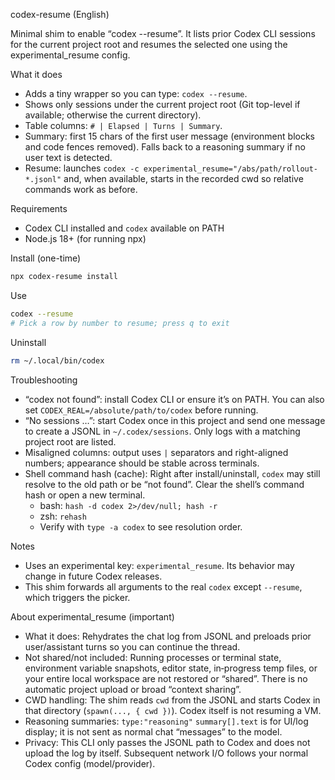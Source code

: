 codex-resume (English)

Minimal shim to enable “codex --resume”. It lists prior Codex CLI sessions for the current project root and resumes the selected one using the experimental_resume config.

What it does

- Adds a tiny wrapper so you can type: `codex --resume`.
- Shows only sessions under the current project root (Git top-level if available; otherwise the current directory).
- Table columns: `# | Elapsed | Turns | Summary`.
- Summary: first 15 chars of the first user message (environment blocks and code fences removed). Falls back to a reasoning summary if no user text is detected.
- Resume: launches `codex -c experimental_resume="/abs/path/rollout-*.jsonl"` and, when available, starts in the recorded cwd so relative commands work as before.

Requirements

- Codex CLI installed and `codex` available on PATH
- Node.js 18+ (for running npx)

Install (one-time)

```bash
npx codex-resume install
```

Use

```bash
codex --resume
# Pick a row by number to resume; press q to exit
```

Uninstall

```bash
rm ~/.local/bin/codex
```

Troubleshooting

- “codex not found”: install Codex CLI or ensure it’s on PATH. You can also set `CODEX_REAL=/absolute/path/to/codex` before running.
- “No sessions …”: start Codex once in this project and send one message to create a JSONL in `~/.codex/sessions`. Only logs with a matching project root are listed.
- Misaligned columns: output uses `|` separators and right-aligned numbers; appearance should be stable across terminals.
- Shell command hash (cache): Right after install/uninstall, `codex` may still resolve to the old path or be “not found”. Clear the shell’s command hash or open a new terminal.
  - bash: `hash -d codex 2>/dev/null; hash -r`
  - zsh: `rehash`
  - Verify with `type -a codex` to see resolution order.

Notes

- Uses an experimental key: `experimental_resume`. Its behavior may change in future Codex releases.
- This shim forwards all arguments to the real `codex` except `--resume`, which triggers the picker.

About experimental_resume (important)

- What it does: Rehydrates the chat log from JSONL and preloads prior user/assistant turns so you can continue the thread.
- Not shared/not included: Running processes or terminal state, environment variable snapshots, editor state, in‑progress temp files, or your entire local workspace are not restored or “shared”. There is no automatic project upload or broad “context sharing”.
- CWD handling: The shim reads `cwd` from the JSONL and starts Codex in that directory (`spawn(..., { cwd })`). Codex itself is not resuming a VM.
- Reasoning summaries: `type:"reasoning"` `summary[].text` is for UI/log display; it is not sent as normal chat “messages” to the model.
- Privacy: This CLI only passes the JSONL path to Codex and does not upload the log by itself. Subsequent network I/O follows your normal Codex config (model/provider).
